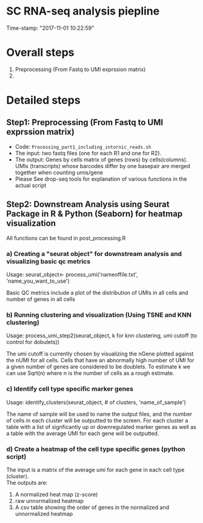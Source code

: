 SC RNA-seq analysis piepline
============================================================
Time-stamp: "2017-11-01 10:22:59"


# Overall steps

1. Preprocessing (From Fastq to UMI exprssion matrix)
2. 

# Detailed steps
## Step1: Preprocessing (From Fastq to UMI exprssion matrix)

* Code: `Processing_part1_including_intornic_reads.sh`
* The input: two fastq files (one for each R1 and one for R2).
* The output:  Genes by cells  matrix of genes (rows) by cells(columns).  UMIs (transcripts) whose barcodes differ by one basepair are merged together when counting umis/gene 
* Please See drop-seq tools for explanation of various functions in the actual script
## Step2: Downstream Analysis using Seurat Package in R & Python (Seaborn) for heatmap visualization
All functions can be found in post_processing.R 

### a) Creating a "seurat object" for downstream analysis and visualizing basic qc metrics 

Usage: seurat_object<- process_umi('nameoffile.txt', 'name_you_want_to_use')

Basic QC metrics include a plot of the distribution of UMIs in all cells and number of genes in all cells

### b) Running clustering and visualization (Using TSNE and KNN clustering) 

Usage: process_umi_step2(seurat_object, k for knn clustering, umi cutoff (to control for dobulets))

The umi cutoff is currently chosen by visualizing the nGene plotted against the nUMI for all cells.  Cells that have an abnormally high number of UMI 
for a given number of genes are considered to be doublets. To estimate k we can use Sqrt(n) where n is the number of cells as a rough estimate.  

### c) Identify cell type specific marker genes 

Usage: identify_clusters(seurat_object, # of clusters, 'name_of_sample')  

The name of sample will be used to name the output files, and the number of cells in each cluster will be outputted to the screen.
For each cluster a table with a list of signficantly up or downregulated marker genes as well as a table with the average UMI for each gene will be outputted. 


### d) Create a heatmap of the cell type specific genes  (python script)
The input is a matrix of the average umi for each gene in each cell type (cluster).  
The outputs are:
  1) A normalized heat map (z-score)
  2) raw unnormalized heatmap
  3) A csv table showing the order of genes in the normalized and unnormalized heatmap 









